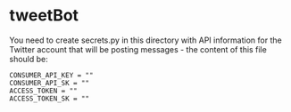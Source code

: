 # tweetBot
You need to create secrets.py in this directory with API information for the Twitter account that will be posting messages - the content of this file should be:

```
CONSUMER_API_KEY = ""
CONSUMER_API_SK = ""
ACCESS_TOKEN = ""
ACCESS_TOKEN_SK = ""
```
